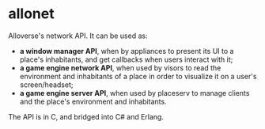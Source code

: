 # allonet

Alloverse's network API. It can be used as:

* **a window manager API**, when by appliances to present its UI to a place's
  inhabitants, and get callbacks when users interact with it;
* **a game engine network API**, when used by visors to read the environment
  and inhabitants of a place in order to visualize it on a user's screen/headset;
* **a game engine server API**, when used by placeserv to manage clients and the
place's environment and inhabitants.

The API is in C, and bridged into C# and Erlang.

